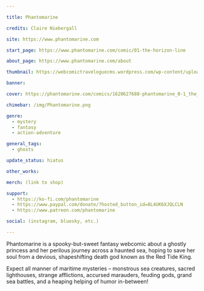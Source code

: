 ```yaml
---

title: Phantomarine

credits: Claire Niebergall

site: https://www.phantomarine.com

start_page: https://www.phantomarine.com/comic/01-the-horizon-line

about_page: https://www.phantomarine.com/about

thumbnail: https://webcomictraveloguecms.wordpress.com/wp-content/uploads/2024/02/hubbox_phantomarine.png

banner:

cover: https://phantomarine.com/comics/1620627688-phantomarine_0-1_the_horizon_line.jpg

chimebar: /img/Phantomarine.png

genre: 
  - mystery
  - fantasy
  - action-adventure

general_tags: 
  - ghosts

update_status: hiatus

other_works:

merch: (link to shop)

support: 
  - https://ko-fi.com/phantomarine
  - https://www.paypal.com/donate/?hosted_button_id=8L4UK6XJQLCLN
  - https://www.patreon.com/phantomarine

social: (instagram, bluesky, etc.)

---
```


Phantomarine is a spooky-but-sweet fantasy webcomic about a ghostly princess and her perilous journey across a haunted sea, hoping to save her soul from a devious, shapeshifting death god known as the Red Tide King.

Expect all manner of maritime mysteries – monstrous sea creatures, sacred lighthouses, strange afflictions, accursed marauders, feuding gods, grand sea battles, and a heaping helping of humor in-between!